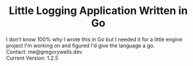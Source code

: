 <h1><center>Little Logging Application Written in Go</center></h1>
I don't know 100% why I wrote this in Go but I needed it for a little engine project I'm working on and figured I'd give the language a go. <br />
Contact: me@gregorywells.dev <br />
Current Version: 1.2.5
